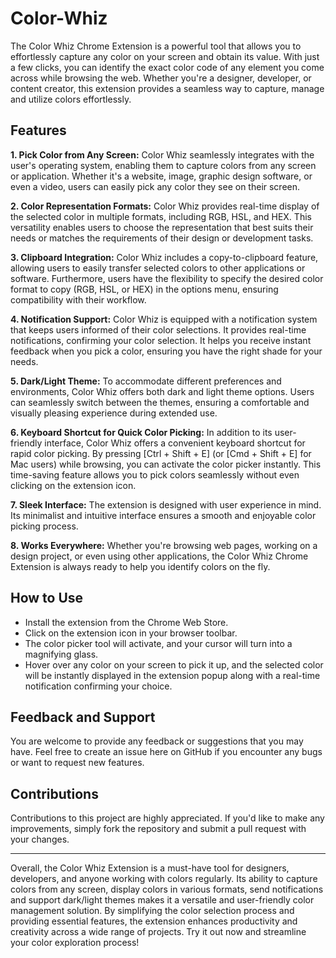 # Color-Whiz

The Color Whiz Chrome Extension is a powerful tool that allows you to effortlessly capture any color on your screen and obtain its value. With just a few clicks, you can identify the exact color code of any element you come across while browsing the web. Whether you're a designer, developer, or content creator, this extension provides a seamless way to capture, manage and utilize colors effortlessly.

## Features

**1. Pick Color from Any Screen:** Color Whiz seamlessly integrates with the user's operating system, enabling them to capture colors from any screen or application. Whether it's a website, image, graphic design software, or even a video, users can easily pick any color they see on their screen.

**2. Color Representation Formats:** Color Whiz provides real-time display of the selected color in multiple formats, including RGB, HSL, and HEX. This versatility enables users to choose the representation that best suits their needs or matches the requirements of their design or development tasks.

**3. Clipboard Integration:** Color Whiz includes a copy-to-clipboard feature, allowing users to easily transfer selected colors to other applications or software. Furthermore, users have the flexibility to specify the desired color format to copy (RGB, HSL, or HEX) in the options menu, ensuring compatibility with their workflow.

**4. Notification Support:** Color Whiz is equipped with a notification system that keeps users informed of their color selections. It provides real-time notifications, confirming your color selection. It helps you receive instant feedback when you pick a color, ensuring you have the right shade for your needs.

**5. Dark/Light Theme:** To accommodate different preferences and environments, Color Whiz offers both dark and light theme options. Users can seamlessly switch between the themes, ensuring a comfortable and visually pleasing experience during extended use.

**6. Keyboard Shortcut for Quick Color Picking:** In addition to its user-friendly interface, Color Whiz offers a convenient keyboard shortcut for rapid color picking. By pressing [Ctrl + Shift + E] (or [Cmd + Shift + E] for Mac users) while browsing, you can activate the color picker instantly. This time-saving feature allows you to pick colors seamlessly without even clicking on the extension icon.

**7. Sleek Interface:** The extension is designed with user experience in mind. Its minimalist and intuitive interface ensures a smooth and enjoyable color picking process.

**8. Works Everywhere:** Whether you're browsing web pages, working on a design project, or even using other applications, the Color Whiz Chrome Extension is always ready to help you identify colors on the fly.

## How to Use

- Install the extension from the Chrome Web Store.
- Click on the extension icon in your browser toolbar.
- The color picker tool will activate, and your cursor will turn into a magnifying glass.
- Hover over any color on your screen to pick it up, and the selected color will be instantly displayed in the extension popup along with a real-time notification confirming your choice.

## Feedback and Support

You are welcome to provide any feedback or suggestions that you may have. Feel free to create an issue here on GitHub if you encounter any bugs or want to request new features.

## Contributions

Contributions to this project are highly appreciated. If you'd like to make any improvements, simply fork the repository and submit a pull request with your changes.

<hr>

Overall, the Color Whiz Extension is a must-have tool for designers, developers, and anyone working with colors regularly. Its ability to capture colors from any screen, display colors in various formats, send notifications and support dark/light themes makes it a versatile and user-friendly color management solution. By simplifying the color selection process and providing essential features, the extension enhances productivity and creativity across a wide range of projects. Try it out now and streamline your color exploration process!

